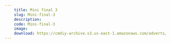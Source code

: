 ```yaml
---
    title: Mini final 3
    slug: Mini-final-3
    description:
    code: Mini-final-3
    image:
    download: https://cmdiy-archive.s3.us-east-1.amazonaws.com/adverts/documents/Mini+final+3.pdf
---
```

<!-- Content of the page -->

##
        